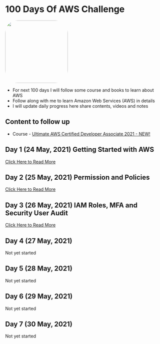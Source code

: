 # 100 Days Of AWS Challenge

<a href="https://www.youtube.com/watch?v=77XaHwNxH68">
<img src="https://i3.ytimg.com/vi/77XaHwNxH68/hqdefault.jpg" align="center" width="200" style="border-radius:40px" />
</a>

- For next 100 days I will follow some course and books to learn about AWS
- Follow along with me to learn Amazon Web Services (AWS) in details
- I will update daily progress here share contents, videos and notes

## Content to follow up
- Course - [Ultimate AWS Certified Developer Associate 2021 - NEW!](https://www.udemy.com/course/aws-certified-developer-associate-dva-c01/)


## Day 1 (24 May, 2021) Getting Started with AWS
[Click Here to Read More](/Day-1-100DaysOfAWS.md)

## Day 2 (25 May, 2021) Permission and Policies
[Click Here to Read More](/Day-2-100DaysOfAWS.md)

## Day 3 (26 May, 2021) IAM Roles, MFA and Security User Audit
[Click Here to Read More](/Day-3-100DaysOfAWS.md)

## Day 4 (27 May, 2021)
Not yet started

## Day 5 (28 May, 2021)
Not yet started

## Day 6 (29 May, 2021)
Not yet started

## Day 7 (30 May, 2021)
Not yet started
